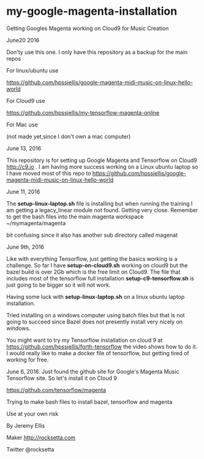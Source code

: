 # my-google-magenta-installation
Getting Googles Magenta working on Cloud9 for Music Creation







June20 2016

Don'ty use this one. I only have this repository as a backup for the main repos


For linux/ubuntu use

https://github.com/hpssjellis/google-magenta-midi-music-on-linux-hello-world



For Cloud9 use

https://github.com/hpssjellis/my-tensorflow-magenta-online



For Mac use

(not made yet,since I don't own a mac computer)


June 13, 2016

This repository is for setting up Google Magenta and Tensorflow on Cloud9 http://c9.io . I am having more success working on a Linux ubuntu laptop so I have moved most of this repo to https://github.com/hpssjellis/google-magenta-midi-music-on-linux-hello-world





June 11, 2016

The **setup-linux-laptop.sh** file is installing but when running the training I am getting a legacy_linear module not found. Getting very close. Remember to get the bash files into the main magenta workspace ~/mymagenta/magenta

bit confusing since it also has another sub directory called magenat



June 9th, 2016

Like with everything Tensorflow, just getting the basics working is a challenge. So far I have **setup-on-cloud9.sh** working on cloud9 but the bazel build is over 2Gb which is the free limit on Cloud9. The file that includes most of the tensorflow full installation **setup-c9-tensorflow.sh** is just going to be bigger so it will not work.

Having some luck with **setup-linux-laptop.sh** on a linux ubuntu laptop installation. 

Tried installing on a windows computer using batch files but that is not going to succeed since Bazel does not presently install very nicely on windows.

You might want to try my Tensorflow installation on cloud 9 at https://github.com/hpssjellis/forth-tensorflow the video shows how to do it. I would really like to make a docker file of tensorflow, but getting tired of working for free.




June 6, 2016. Just found the github site for Google's Magenta Music Tensorflow site. So let's install it on Cloud 9

https://github.com/tensorflow/magenta


Trying to make bash files to install bazel, tensorflow and magenta






Use at your own risk

By Jeremy Ellis

Maker http://rocksetta.com

Twitter @rocksetta

